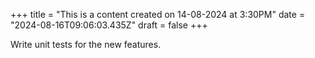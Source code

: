 +++
title = "This is a content created on 14-08-2024 at 3:30PM"
date = "2024-08-16T09:06:03.435Z"
draft = false
+++

  Write unit tests for the new features.
        